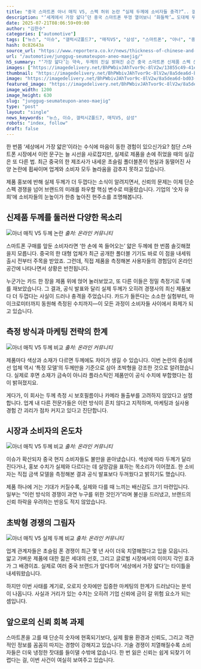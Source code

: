 ```yaml
---
title: "중국 스마트폰 아너 매직 V5, 스펙 허위 논란 “실제 두께에 소비자들 충격?”.. 갤럭시 Z폴드7보다 더 두껍다"
description: "‘세계에서 가장 얇다’던 중국 스마트폰 뚜껑 열어보니 ‘화들짝’… 도대체 무슨 일이 ..."
date: 2025-07-21T08:06:59+09:00
author: "김한수"
categories: ["automotive"]
tags: ["뉴스", "이슈", "갤럭시Z폴드7", "매직V5", "삼성", "스마트폰", "아너", "중국", "폴더블폰", "스펙신뢰위기", "중국브랜드리스크"]
hash: 0c82643a
source_url: "https://www.reportera.co.kr/news/thickness-of-chinese-and-samsung-smartphones/"
url: "/automotive/junggug-seumateupon-aneo-maejig/"
h5_summary: "‘가장 얇다’는 약속, 두께의 진실 밝혀진 순간 중국 스마트폰 신제품 스펙 신뢰성 논란 재점화"
images: ["https://imagedelivery.net/BhPWbivJAhTvor9c-8lV2w/13855c49-41ee-4c11-6b8f-5d3fb222b600/public", "https://imagedelivery.net/BhPWbivJAhTvor9c-8lV2w/09907876-0fa3-45b7-c0df-4d904f99db00/public", "https://imagedelivery.net/BhPWbivJAhTvor9c-8lV2w/8a5dea6d-bd03-4ff9-d1c7-f62ecd317500/public", "https://imagedelivery.net/BhPWbivJAhTvor9c-8lV2w/6495cd6e-54aa-44f7-4196-948570d5e000/public", "https://imagedelivery.net/BhPWbivJAhTvor9c-8lV2w/9058bb4a-3073-4ff3-5515-f94bb2764000/public"]
thumbnail: "https://imagedelivery.net/BhPWbivJAhTvor9c-8lV2w/8a5dea6d-bd03-4ff9-d1c7-f62ecd317500/public"
image: "https://imagedelivery.net/BhPWbivJAhTvor9c-8lV2w/8a5dea6d-bd03-4ff9-d1c7-f62ecd317500/public"
featured_image: "https://imagedelivery.net/BhPWbivJAhTvor9c-8lV2w/8a5dea6d-bd03-4ff9-d1c7-f62ecd317500/public"
image_width: 1200
image_height: 630
slug: "junggug-seumateupon-aneo-maejig"
type: "post"
layout: "single"
news_keywords: "뉴스, 이슈, 갤럭시Z폴드7, 매직V5, 삼성"
robots: "index, follow"
draft: false
---
```


한 번쯤 ‘세상에서 가장 얇은’이라는 수식에 마음이 동한 경험이 있으신가요? 첨단 스마트폰 시장에서 이런 문구는 늘 시선을 사로잡지만, 실제로 제품을 손에 쥐었을 때의 실감은 또 다른 법. 최근 중국의 한 제조사가 내세운 초슬림 폴더블폰이 현실과 동떨어진 사양 논란에 휩싸이며 업계와 소비자 모두 놀라움을 감추지 못하고 있습니다.

제품 홍보에 반해 실제 두께가 더 두껍다는 소식이 알려지면서, 신뢰의 문제는 이제 단순 스펙 경쟁을 넘어 브랜드의 미래를 좌우할 핵심 변수로 떠올랐습니다. 기업의 ‘숫자 유희’에 소비자들의 눈높이가 한층 높아진 현주소를 조명해봅니다.

## 신제품 두께를 둘러싼 다양한 목소리

![아너 매직 V5 두께 논란](https://imagedelivery.net/BhPWbivJAhTvor9c-8lV2w/6495cd6e-54aa-44f7-4196-948570d5e000/public)
*출처: 온라인 커뮤니티*


스마트폰 구매를 앞둔 소비자라면 ‘한 손에 쏙 들어오는’ 얇은 두께에 한 번쯤 솔깃해졌을지 모릅니다. 중국의 한 대형 업체가 최근 공개한 폴더블 기기도 바로 이 점을 내세워 출시 전부터 주목을 받았죠. 그런데, 직접 제품을 측정해본 사용자들의 경험담이 온라인 공간에 나타나면서 상황은 반전됩니다.

누군가는 카드 한 장을 제품 위에 얹어 눌러보았고, 또 다른 이들은 정밀 측정기로 두께를 재보았습니다. 그 결과, 공식 발표와 달리 실제 두께가 오히려 경쟁사의 최신 제품보다 더 두껍다는 사실이 드러나 충격을 주었습니다. 카드가 들뜬다는 소소한 실험부터, 마이크로미터까지 동원해 측정된 수치까지—이 모든 과정이 소비자들 사이에서 화제가 되고 있습니다.

## 측정 방식과 마케팅 전략의 한계

![아너 매직 V5 두께 비교](https://imagedelivery.net/BhPWbivJAhTvor9c-8lV2w/13855c49-41ee-4c11-6b8f-5d3fb222b600/public)
*출처: 온라인 커뮤니티*


제품마다 색상과 소재가 다르면 두께에도 차이가 생길 수 있습니다. 이번 논란의 중심에 선 업체 역시 ‘특정 모델’의 두께만을 기준으로 삼아 초박형을 강조한 것으로 알려졌습니다. 실제로 후면 소재가 금속이 아니라 플라스틱인 제품만이 공식 수치에 부합했다는 점이 밝혀졌지요.

게다가, 이 회사는 두께 측정 시 보호필름이나 카메라 돌출부를 고려하지 않았다고 설명합니다. 업계 내 다른 전문가들은 이런 방식이 흔치 않다고 지적하며, 마케팅과 실사용 경험 간 괴리가 점차 커지고 있다고 진단합니다.

## 시장과 소비자의 온도차

![아너 매직 V5 두께 비교](https://imagedelivery.net/BhPWbivJAhTvor9c-8lV2w/9058bb4a-3073-4ff3-5515-f94bb2764000/public)
*출처: 온라인 커뮤니티*


이슈가 확산되자 중국 현지 소비자들도 불만을 쏟아냈습니다. 색상에 따라 두께가 달라진다거나, 홍보 수치가 실제와 다르다는 데 실망감을 표하는 목소리가 이어졌죠. 한 소비자는 직접 금색 모델을 측정해본 결과 공식 발표보다 두꺼웠다고 밝히기도 했습니다.

제품 하나에 거는 기대가 커질수록, 실제와 다를 때 느끼는 배신감도 크기 마련입니다. 일부는 “이런 방식의 경쟁이 과연 누구를 위한 것인가”라며 불신을 드러냈고, 브랜드의 신뢰 하락을 우려하는 반응도 적지 않았습니다.

## 초박형 경쟁의 그림자

![아너 매직 V5 실제 두께 비교](https://imagedelivery.net/BhPWbivJAhTvor9c-8lV2w/09907876-0fa3-45b7-c0df-4d904f99db00/public)
*출처: 온라인 커뮤니티*


업계 관계자들은 초슬림 폰 경쟁이 최근 몇 년 사이 더욱 치열해졌다고 입을 모읍니다. 얇고 가벼운 제품에 대한 젊은 세대의 선호, 그리고 글로벌 시장에서의 이미지 각인 효과가 그 배경이죠. 실제로 여러 중국 브랜드가 앞다투어 ‘세상에서 가장 얇다’는 타이틀을 내세워왔습니다.

하지만 이번 사태를 계기로, 오로지 숫자에만 집중한 마케팅의 한계가 드러났다는 분석이 나옵니다. 사실과 거리가 있는 수치는 오히려 기업 신뢰에 금이 갈 위험 요소가 되는 셈입니다.

## 앞으로의 신뢰 회복 과제

스마트폰을 고를 때 단순히 숫자에 현혹되기보다, 실제 활용 환경과 신뢰도, 그리고 객관적인 정보를 꼼꼼히 따지는 경향이 강해지고 있습니다. 기술 경쟁이 치열해질수록 소비자들은 더욱 냉정한 잣대를 들이댈 수밖에 없습니다. 한 번 잃은 신뢰는 쉽게 되찾기 어렵다는 걸, 이번 사건이 여실히 보여주고 있습니다.
